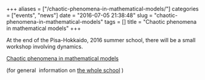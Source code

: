 +++
aliases = ["/chaotic-phenomena-in-mathematical-models/"]
categories = ["events", "news"]
date = "2016-07-05 21:38:48"
slug = "chaotic-phenomena-in-mathematical-models"
tags = []
title = "Chaotic phenomena in mathematical models"
+++

At the end of the Pisa-Hokkaido, 2016 summer school, there will be a
small workshop involving dynamics.

[Chaotic phenomena in mathematical
models](http://pagine.dm.unipi.it/chamm/)

(for general  information on [the whole
school](http://www.dm.unipi.it/~georgiev/convegni/Pisa2016/PISA_HOKK_2016.htm)
)
